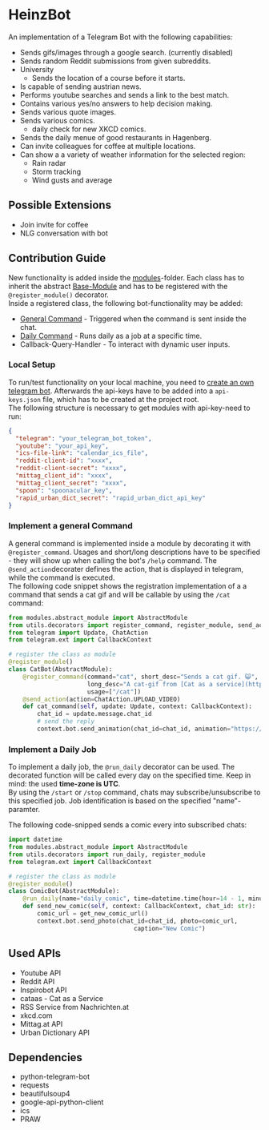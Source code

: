 # HeinzBot

An implementation of a Telegram Bot with the following capabilities:

* Sends gifs/images through a google search. (currently disabled)
* Sends random Reddit submissions from given subreddits.
* University
  * Sends the location of a course before it starts.
* Is capable of sending austrian news.
* Performs youtube searches and sends a link to the best match.
* Contains various yes/no answers to help decision making.
* Sends various quote images.
* Sends various comics.
  * daily check for new XKCD comics.
* Sends the daily menue of good restaurants in Hagenberg.
* Can invite colleagues for coffee at multiple locations.
* Can show a a variety of weather information for the selected region:
  * Rain radar
  * Storm tracking
  * Wind gusts and average


## Possible Extensions

* Join invite for coffee
* NLG conversation with bot

## Contribution Guide
New functionality is added inside the [modules](modules)-folder. 
Each class has to inherit the abstract [Base-Module](modules/abstract_module.py) and has to be registered with the `@register_module()` decorator.
<br>
Inside a registered class, the following bot-functionality may be added:
* [General Command](#implement-a-general-command) - Triggered when the command is sent inside the chat.
* [Daily Command](#implement-a-daily-job) - Runs daily as a job at a specific time.
* Callback-Query-Handler - To interact with dynamic user inputs.

### Local Setup

To run/test functionality on your local machine, you need to [create
an own telegram bot](https://core.telegram.org/bots#6-botfather). Afterwards the api-keys have to be added
into a `api-keys.json` file, which has to be created at the project root.<br>
The following structure is necessary to get modules with api-key-need to run:


```json
{
  "telegram": "your_telegram_bot_token",
  "youtube": "your_api_key",
  "ics-file-link": "calendar_ics_file",
  "reddit-client-id": "xxxx",
  "reddit-client-secret": "xxxx",
  "mittag_client_id": "xxxx",
  "mittag_client_secret": "xxxx",
  "spoon": "spoonacular_key",
  "rapid_urban_dict_secret": "rapid_urban_dict_api_key"
}
``` 


### Implement a general Command
A general command is implemented inside a module by decorating it with `@register_command`. Usages and short/long
descriptions have to be specified - they will show up when calling
the bot's `/help` command. The `@send_action`decorater defines 
the action, that is displayed in telegram, while the command is executed.
<br>
The following code snippet shows the registration implementation of a 
a command that sends a cat gif and will be callable by using the `/cat` command:

```python
from modules.abstract_module import AbstractModule
from utils.decorators import register_command, register_module, send_action
from telegram import Update, ChatAction
from telegram.ext import CallbackContext

# register the class as module
@register_module()
class CatBot(AbstractModule):
    @register_command(command="cat", short_desc="Sends a cat gif. 😺",
                      long_desc="A cat-gif from [Cat as a service](https://cataas.com) is sent.",
                      usage=["/cat"])
    @send_action(action=ChatAction.UPLOAD_VIDEO)
    def cat_command(self, update: Update, context: CallbackContext):
        chat_id = update.message.chat_id
        # send the reply
        context.bot.send_animation(chat_id=chat_id, animation="https://cataas.com/c/gif")
```

### Implement a Daily Job
To implement a daily job, the `@run_daily` decorator can be used.
The decorated function will be called every day on the specified time. 
Keep in mind: the used **time-zone is UTC**. <br>
By using the `/start` or `/stop` command, chats may subscribe/unsubscribe
to this specified job. Job identification is based on the specified "name"-paramter.


The following code-snipped sends a comic every into subscribed chats:
```python
import datetime
from modules.abstract_module import AbstractModule
from utils.decorators import run_daily, register_module
from telegram.ext import CallbackContext

# register the class as module
@register_module()
class ComicBot(AbstractModule):
    @run_daily(name="daily_comic", time=datetime.time(hour=14 - 1, minute=29, second=10))
    def send_new_comic(self, context: CallbackContext, chat_id: str):
        comic_url = get_new_comic_url()
        context.bot.send_photo(chat_id=chat_id, photo=comic_url,
                                   caption="New Comic")
```

## Used APIs

* Youtube API 
* Reddit API
* Inspirobot API
* cataas - Cat as a Service
* RSS Service from Nachrichten.at
* xkcd.com
* Mittag.at API
* Urban Dictionary API

## Dependencies

* python-telegram-bot
* requests
* beautifulsoup4
* google-api-python-client
* ics
* PRAW